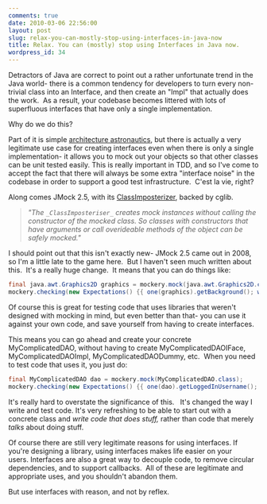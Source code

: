 ```yaml
---
comments: true
date: 2010-03-06 22:56:00
layout: post
slug: relax-you-can-mostly-stop-using-interfaces-in-java-now
title: Relax. You can (mostly) stop using Interfaces in Java now.
wordpress_id: 34
---
```


Detractors of Java are correct to point out a rather unfortunate trend in the Java world- there is a common tendency for developers to turn every non-trivial class into an Interface, and then create an "Impl" that actually does the work.  As a result, your codebase becomes littered with lots of superfluous interfaces that have only a single implementation.

Why do we do this?

Part of it is simple [architecture astronautics](http://www.joelonsoftware.com/articles/fog0000000018.html), but there is actually a very legitimate use case for creating interfaces even when there is only a single implementation- it allows you to mock out your objects so that other classes can be unit tested easily. This is really important in TDD, and so I've come to accept the fact that there will always be some extra "interface noise" in the codebase in order to support a good test infrastructure.  C'est la vie, right?

Along comes JMock 2.5, with its [ClassImposterizer](http://www.jmock.org/mocking-classes.html), backed by cglib.


> _"The _`_ClassImposteriser_`_ creates mock instances without calling the constructor of the mocked class. So classes with constructors that have arguments or call overideable methods of the object can be safely mocked."_




I should point out that this isn't exactly new- JMock 2.5 came out in 2008, so I'm a little late to the game here.  But I haven't seen much written about this.  It's a really huge change.  It means that you can do things like:



``` java
final java.awt.Graphics2D graphics = mockery.mock(java.awt.Graphics2D.class);
mockery.checking(new Expectations() {{ one(graphics).getBackground(); will(returnValue(java.awt.Color.BLUE));}});
```

Of course this is great for testing code that uses libraries that weren't designed with mocking in mind, but even better than that- you can use it against your own code, and save yourself from having to create interfaces.


This means you can go ahead and create your concrete MyComplicatedDAO, without having to create MyComplicatedDAOIFace, MyComplicatedDAOImpl, MyComplicatedDAODummy, etc.  When you need to test code that uses it, you just do:


``` java
final MyComplicatedDAO dao = mockery.mock(MyComplicatedDAO.class);
mockery.checking(new Expectations() {{ one(dao).getLoggedInUsername(); will(returnValue("user1"));}});
```



It's really hard to overstate the significance of this.   It's changed the way I write and test code. It's very refreshing to be able to start out with a concrete class and _write code that does stuff,_ rather than code that merely _talks_ about doing stuff.



Of course there are still very legitimate reasons for using interfaces. If you're designing a library, using interfaces makes life easier on your users. Interfaces are also a great way to decouple code, to remove circular dependencies, and to support callbacks.  All of these are legitimate and appropriate uses, and you shouldn't abandon them.



But use interfaces with reason, and not by reflex.
